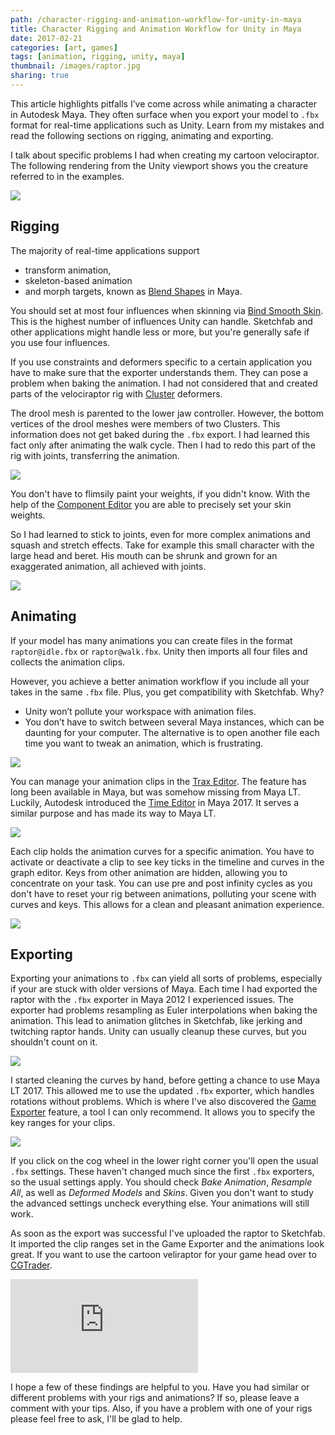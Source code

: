 ```yaml
---
path: /character-rigging-and-animation-workflow-for-unity-in-maya
title: Character Rigging and Animation Workflow for Unity in Maya
date: 2017-02-21
categories: [art, games]
tags: [animation, rigging, unity, maya]
thumbnail: /images/raptor.jpg
sharing: true
---
```


This article highlights pitfalls I’ve come across while animating a character in Autodesk Maya. They often surface when you export your model to `.fbx` format for real-time applications such as Unity. Learn from my mistakes and read the following sections on rigging, animating and exporting.

I talk about specific problems I had when creating my cartoon velociraptor. The following rendering from the Unity viewport shows you the creature referred to in the examples.

<style>
.Article-content img {
    max-width: calc(100% - 4 * 1.375em);
    max-height: 480px;
}
</style>

![](/images/raptor.jpg)

## Rigging

The majority of real-time applications support

* transform animation,
* skeleton-based animation
* and morph targets, known as [Blend Shapes][] in Maya.

You should set at most four influences when skinning via [Bind Smooth Skin][]. This is the highest number of influences Unity can handle. Sketchfab and other applications might handle less or more, but you're generally safe if you use four influences.

If you use constraints and deformers specific to a certain application you have to make sure that the exporter understands them. They can pose a problem when baking the animation. I had not considered that and created parts of the velociraptor rig with [Cluster][] deformers.

The drool mesh is parented to the lower jaw controller. However, the bottom vertices of the drool meshes were members of two Clusters. This information does not get baked during the `.fbx` export. I had learned this fact only after animating the walk cycle. Then I had to redo this part of the rig with joints, transferring the animation.

![](/images/drool-joints-and-rig-controls.png)

You don't have to flimsily paint your weights, if you didn't know. With the help of the [Component Editor][] you are able to precisely set your skin weights.

So I had learned to stick to joints, even for more complex animations and squash and stretch effects. Take for example this small character with the large head and beret. His mouth can be shrunk and grown for an exaggerated animation, all achieved with joints.

![](/images/squash-and-strech-head-rig.png)

## Animating

If your model has many animations you can create files in the format `raptor@idle.fbx` or `raptor@walk.fbx`. Unity then imports all four files and collects the animation clips.

However, you achieve a better animation workflow if you include all your takes in the same `.fbx` file. Plus, you get compatibility with Sketchfab. Why?

* Unity won’t pollute your workspace with animation files.
* You don’t have to switch between several Maya instances, which can be daunting for your computer. The alternative is to open another file each time you want to tweak an animation, which is frustrating.

![](https://docs.unity3d.com/uploads/Main/animation_at_naming.png)

You can manage your animation clips in the [Trax Editor][]. The feature has long been available in Maya, but was somehow missing from Maya LT. Luckily, Autodesk introduced the [Time Editor][] in Maya 2017. It serves a similar purpose and has made its way to Maya LT.

![](/images/trax-editor.png)

Each clip holds the animation curves for a specific animation. You have to activate or deactivate a clip to see key ticks in the timeline and curves in the graph editor. Keys from other animation are hidden, allowing you to concentrate on your task. You can use pre and post infinity cycles as you don't have to reset your rig between animations, polluting your scene with curves and keys. This allows for a clean and pleasant animation experience.

![](/images/graph-editor.png)

## Exporting

Exporting your animations to `.fbx` can yield all sorts of problems, especially if your are stuck with older versions of Maya. Each time I had exported the raptor with the `.fbx` exporter in Maya 2012 I experienced issues. The exporter had problems resampling as Euler interpolations when baking the animation. This lead to animation glitches in Sketchfab, like jerking and twitching raptor hands. Unity can usually cleanup these curves, but you shouldn't count on it.

![](/images/resample-as-euler-interpolation-problems.png)

I started cleaning the curves by hand, before getting a chance to use Maya LT 2017. This allowed me to use the updated `.fbx` exporter, which handles rotations without problems. Which is where I've also discovered the [Game Exporter][] feature, a tool I can only recommend. It allows you to specify the key ranges for your clips.

![](/images/game-exporter.png)

If you click on the cog wheel in the lower right corner you'll open the usual `.fbx` settings. These haven't changed much since the first `.fbx` exporters, so the usual settings apply. You should check _Bake Animation_, _Resample All_, as well as _Deformed Models_ and _Skins_. Given you don't want to study the advanced settings uncheck everything else. Your animations will still work.

As soon as the export was successful I've uploaded the raptor to Sketchfab. It imported the clip ranges set in the Game Exporter and the animations look great. If you want to use the cartoon veliraptor for your game head over to [CGTrader][].

<div class="FlexEmbed">
    <div class="FlexEmbed-ratio FlexEmbed-ratio--16by9">
        <iframe class="FlexEmbed-content" src="https://sketchfab.com/models/862273bcc4764dc39e86b88f46dd69ea/embed" frameborder="0" allowvr allowfullscreen mozallowfullscreen="true" webkitallowfullscreen="true" onmousewheel=""></iframe>
    </div>
</div>

I hope a few of these findings are helpful to you. Have you had similar or different problems with your rigs and animations? If so, please leave a comment with your tips. Also, if you have a problem with one of your rigs please feel free to ask, I'll be glad to help.



[Blend Shapes]: https://knowledge.autodesk.com/guidref/MAYAUL/2016/learn-explore/GUID-B8853C3F-2997-4DC2-95A0-7C43E45888E4
[Cluster]: https://knowledge.autodesk.com/guidref/MAYAUL/2016/learn-explore/GUID-B7C96FEA-C415-4927-8E02-396F0E837DE2
[Component Editor]: https://knowledge.autodesk.com/guidref/MAYAUL/2015/learn-explore/Basics_Windows_and_Editors_Component_Editor
[Bind Smooth Skin]: https://knowledge.autodesk.com/guidref/MAYAUL/2016/learn-explore/GUID-8DBA9E62-3854-4348-A0AD-1F981ECEA54F
[Trax Editor]: https://knowledge.autodesk.com/guidref/MAYAUL/2016/learn-explore/GUID-33C829F4-635C-4DEB-956C-6A54BEE1EC89
[Time Editor]: https://knowledge.autodesk.com/guidref/MAYAUL/2017/learn-explore/GUID-E4B5DB7D-7351-4561-BD8B-60AC9D48DDF6
[Game Exporter]: https://knowledge.autodesk.com/guidref/MAYAUL/2016/learn-explore/GUID-2DB6E7B0-04B8-4585-91E9-7D64B02D0338
[CGTrader]: https://www.cgtrader.com/3d-models/animals/dinosaur/velociraptor-16bc459b-4c90-4cce-ae1b-ddb6a84a71cf
